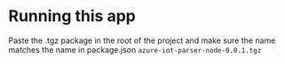 # Running this app
Paste the .tgz package in the root of the project and make sure the name matches the name in package.json `azure-iot-parser-node-0.0.1.tgz`
